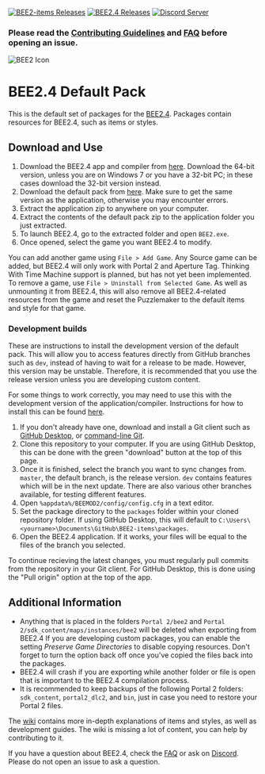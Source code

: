 [![BEE2-items Releases](https://img.shields.io/github/downloads/BEEmod/BEE2-items/total.svg?label=Packages)](https://github.com/BEEmod/BEE2-items/releases)
[![BEE2.4 Releases](https://img.shields.io/github/downloads/BEEmod/BEE2.4/total.svg?label=App)](https://github.com/BEEmod/BEE2.4/releases)
[![Discord Server](https://img.shields.io/discord/293435914598744064?color=%235865F2&label=Discord)](https://discord.gg/hnGFJrz)

### Please read the [Contributing Guidelines](https://github.com/BEEmod/.github/blob/master/contributing.md) and [FAQ](https://github.com/BEEmod/BEE2-items/wiki/FAQ) before opening an issue.

![BEE2 Icon](https://raw.githubusercontent.com/BEEmod/BEE2.4/master/BEE2.ico)
# BEE2.4 Default Pack
This is the default set of packages for the [BEE2.4](https://github.com/BEEmod/BEE2.4). Packages contain resources for BEE2.4, such as items or styles.

## Download and Use

1. Download the BEE2.4 app and compiler from [here](https://github.com/BEEmod/BEE2.4/releases). Download the 64-bit version, unless you are on Windows 7 or you have a 32-bit PC; in these cases download the 32-bit version instead.
2. Download the default pack from [here](https://github.com/BEEmod/BEE2-items/releases). Make sure to get the same version as the application, otherwise you may encounter errors.
3. Extract the application zip to anywhere on your computer.
4. Extract the contents of the default pack zip to the application folder you just extracted.
5. To launch BEE2.4, go to the extracted folder and open `BEE2.exe`.
6. Once opened, select the game you want BEE2.4 to modify.

You can add another game using `File > Add Game`. Any Source game can be added, but BEE2.4 will only work with Portal 2 and Aperture Tag. Thinking With Time Machine support is planned, but has not yet been implemented.
To remove a game, use `File > Uninstall from Selected Game`. As well as unmounting it from BEE2.4, this will also remove all BEE2.4-related resources from the game and reset the Puzzlemaker to the default items and style for that game.

### Development builds

These are instructions to install the development version of the default pack. This will allow you to access features directly from GitHub branches such as `dev`, instead of having to wait for a release to be made. However, this version may be unstable. Therefore, it is recommended that you use the release version unless you are developing custom content.

For some things to work correctly, you may need to use this with the development version of the application/compiler. Instructions for how to install this can be found [here](https://github.com/BEEmod/BEE2.4#build-from-source-advanced-for-adding-to-bee24-program-windows).

1. If you don't already have one, download and install a Git client such as [GitHub Desktop](https://desktop.github.com/), or [command-line Git](https://git-scm.com/).
2. Clone this repository to your computer. If you are using GitHub Desktop, this can be done with the green "download" button at the top of this page.
3. Once it is finished, select the branch you want to sync changes from. `master`, the default branch, is the release version. `dev` contains features which will be in the next update. There are also various other branches available, for testing different features.
4. Open `%appdata%/BEEMOD2/config/config.cfg` in a text editor. <!--TODO: Where are these files/directories located on Mac?-->
5. Set the package directory to the `packages` folder within your cloned repository folder. If using GitHub Desktop, this will default to `C:\Users\<yourname>\Documents\GitHub\BEE2-items\packages`.
6. Open the BEE2.4 application. If it works, your files will be equal to the files of the branch you selected.

To continue recieving the latest changes, you must regularly pull commits from the repository in your Git client. For GitHub Desktop, this is done using the "Pull origin" option at the top of the app.

## Additional Information

- Anything that is placed in the folders `Portal 2/bee2` and `Portal 2/sdk_content/maps/instances/bee2` will be deleted when exporting from BEE2.4 If you are developing custom packages, you can enable the setting *Preserve Game Directories* to disable copying resources. Don't forget to turn the option back off once you've copied the files back into the packages.
- BEE2.4 will crash if you are exporting while another folder or file is open that is important to the BEE2.4 compilation process.
- It is recommended to keep backups of the following Portal 2 folders: `sdk_content`, `portal2_dlc2`, and `bin`, just in case you need to restore your Portal 2 files.

The [wiki](https://github.com/BEEmod/BEE2-items/wiki) contains more in-depth explanations of items and styles, as well as development guides. The wiki is missing a lot of content, you can help by contributing to it.

If you have a question about BEE2.4, check the [FAQ](https://github.com/BEEmod/.github/blob/master/FAQ.md) or ask on [Discord](https://discord.gg/hnGFJrz). Please do not open an issue to ask a question.
